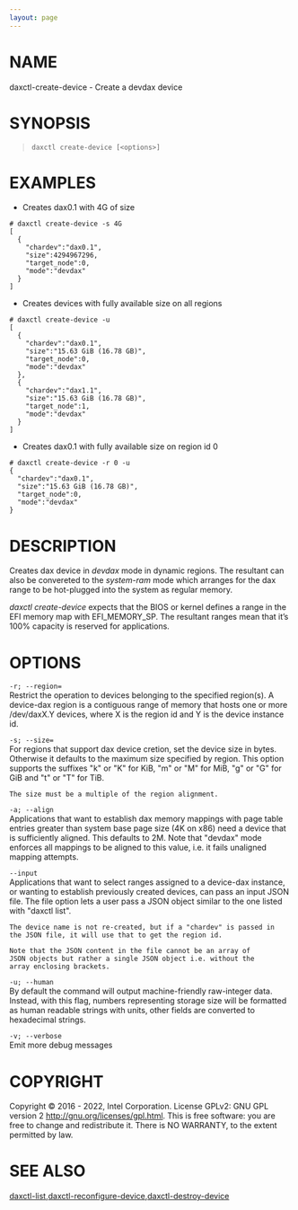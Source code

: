 ```yaml
---
layout: page
---
```


# NAME

daxctl-create-device - Create a devdax device

# SYNOPSIS

>     daxctl create-device [<options>]

# EXAMPLES

- Creates dax0.1 with 4G of size

<!-- -->

    # daxctl create-device -s 4G
    [
      {
        "chardev":"dax0.1",
        "size":4294967296,
        "target_node":0,
        "mode":"devdax"
      }
    ]

- Creates devices with fully available size on all regions

<!-- -->

    # daxctl create-device -u
    [
      {
        "chardev":"dax0.1",
        "size":"15.63 GiB (16.78 GB)",
        "target_node":0,
        "mode":"devdax"
      },
      {
        "chardev":"dax1.1",
        "size":"15.63 GiB (16.78 GB)",
        "target_node":1,
        "mode":"devdax"
      }
    ]

- Creates dax0.1 with fully available size on region id 0

<!-- -->

    # daxctl create-device -r 0 -u
    {
      "chardev":"dax0.1",
      "size":"15.63 GiB (16.78 GB)",
      "target_node":0,
      "mode":"devdax"
    }

# DESCRIPTION

Creates dax device in *devdax* mode in dynamic regions. The resultant
can also be convereted to the *system-ram* mode which arranges for the
dax range to be hot-plugged into the system as regular memory.

*daxctl create-device* expects that the BIOS or kernel defines a range
in the EFI memory map with EFI_MEMORY_SP. The resultant ranges mean that
it’s 100% capacity is reserved for applications.

# OPTIONS

`-r; --region=`  
Restrict the operation to devices belonging to the specified region(s).
A device-dax region is a contiguous range of memory that hosts one or
more /dev/daxX.Y devices, where X is the region id and Y is the device
instance id.

`-s; --size=`  
For regions that support dax device cretion, set the device size in
bytes. Otherwise it defaults to the maximum size specified by region.
This option supports the suffixes "k" or "K" for KiB, "m" or "M" for
MiB, "g" or "G" for GiB and "t" or "T" for TiB.

    The size must be a multiple of the region alignment.

`-a; --align`  
Applications that want to establish dax memory mappings with page table
entries greater than system base page size (4K on x86) need a device
that is sufficiently aligned. This defaults to 2M. Note that "devdax"
mode enforces all mappings to be aligned to this value, i.e. it fails
unaligned mapping attempts.

`--input`  
Applications that want to select ranges assigned to a device-dax
instance, or wanting to establish previously created devices, can pass
an input JSON file. The file option lets a user pass a JSON object
similar to the one listed with "daxctl list".

    The device name is not re-created, but if a "chardev" is passed in
    the JSON file, it will use that to get the region id.

    Note that the JSON content in the file cannot be an array of
    JSON objects but rather a single JSON object i.e. without the
    array enclosing brackets.

<!-- -->

`-u; --human`  
By default the command will output machine-friendly raw-integer data.
Instead, with this flag, numbers representing storage size will be
formatted as human readable strings with units, other fields are
converted to hexadecimal strings.

<!-- -->

`-v; --verbose`  
Emit more debug messages

# COPYRIGHT

Copyright © 2016 - 2022, Intel Corporation. License GPLv2: GNU GPL
version 2 <http://gnu.org/licenses/gpl.html>. This is free software: you
are free to change and redistribute it. There is NO WARRANTY, to the
extent permitted by law.

# SEE ALSO

[daxctl-list](daxctl-list),[daxctl-reconfigure-device](daxctl-reconfigure-device),[daxctl-destroy-device](daxctl-destroy-device)
